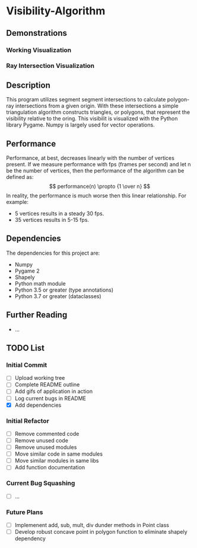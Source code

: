 # Visibility-Algorithm
## Demonstrations
### Working Visualization
### Ray Intersection Visualization
## Description
This program utilizes segment segment intersections to calculate polygon-ray intersections from a given origin. With these intersections a simple  triangulation algorithm constructs triangles, or polygons, that represent the visibility relative to the oring. This visibilit is visualized with the Python library Pygame. Numpy is largely used for vector operations.
## Performance
Performance, at best, decreases linearly with the number of vertices present. If we measure performance with fps (frames per second) and let n be the number of vertices, then the performance of the algorithm can be defined as:
$$ performance(n) \propto {1 \over n} $$
In reality, the performance is much worse then this linear relationship. For example: 
- 5 vertices results in a steady 30 fps.
- 35 vertices results in 5-15 fps.
## Dependencies
The dependencies for this project are:
- Numpy
- Pygame 2
- Shapely
- Python math module
- Python 3.5 or greater (type annotations)
- Python 3.7 or greater (dataclasses)
## Further Reading
- ...
## TODO List
### Initial Commit
- [ ] Upload working tree
- [ ] Complete README outline
- [ ] Add gifs of application in action
- [ ] Log current bugs in README
- [X] Add dependencies
### Initial Refactor
- [ ] Remove commented code
- [ ] Remove unused code
- [ ] Remove unused modules
- [ ] Move similar code in same modules
- [ ] Move similar modules in same libs
- [ ] Add function documentation
### Current Bug Squashing
- [ ] ...
### Future Plans
- [ ] Implemenent add, sub, mult, div dunder methods in Point class
- [ ] Develop robust concave point in polygon function to eliminate shapely dependency
